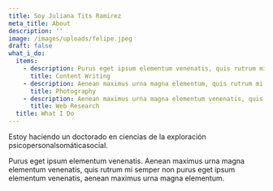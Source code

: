 ```yaml
---
title: Soy Juliana Tits Ramirez
meta_title: About
description: ''
image: /images/uploads/felipe.jpeg
draft: false
what_i_do:
  items:
    - description: Purus eget ipsum elementum venenatis, quis rutrum mi semper nonpurus eget ipsum elementum venenatis.
      title: Content Writing
    - description: Aenean maximus urna magna elementum, quis rutrum mi semper non purus eget ipsum venenatis.
      title: Photography
    - description: Aenean maximus urna magna elementum venenatis, quis semper non purus eget ipsum venenatis.
      title: Web Research
  title: What I Do
---
```

Estoy haciendo un doctorado en ciencias de la exploración psicopersonalsomáticasocial.

Purus eget ipsum elementum venenatis. Aenean maximus urna magna elementum venenatis, quis rutrum mi semper non purus eget ipsum elementum venenatis, aenean maximus urna magna elementum.
